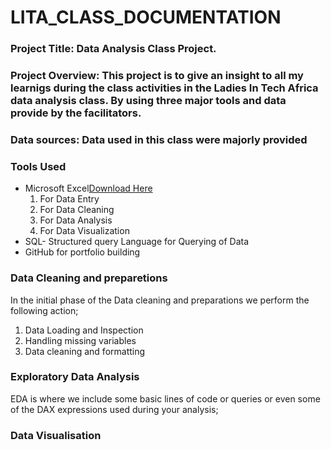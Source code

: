 # LITA_CLASS_DOCUMENTATION

### Project Title: Data Analysis Class Project.

### Project Overview: This project is to give an insight to all my learnigs during the class activities in the Ladies In Tech Africa data analysis class. By using three major tools and data provide by the facilitators.

### Data sources: Data used in this class were majorly provided 

### Tools Used
  - Microsoft Excel[Download Here](https://www.microsoft.com)
     1. For Data Entry
     2. For Data Cleaning
     3. For Data Analysis
     4. For Data Visualization
- SQL- Structured query Language for Querying of Data
- GitHub for portfolio building

### Data Cleaning and preparetions
In the initial phase of the Data cleaning and preparations we perform the following action;
1. Data Loading and Inspection
2. Handling missing variables
3. Data cleaning and formatting

### Exploratory Data Analysis
EDA is where we include some basic lines of code or queries or even some of the DAX expressions used during your analysis;

### Data Visualisation

   
         
        

